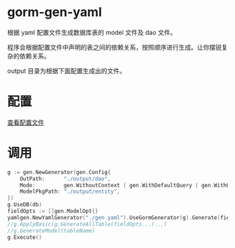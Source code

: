 # gorm-gen-yaml

根据 yaml 配置文件生成数据库表的 model 文件及 dao 文件。

程序会根据配置文件中声明的表之间的依赖关系，按照顺序进行生成。让你摆锐复杂的依赖关系。

output 目录为根据下面配置生成出的文件。

# 配置

<a href="https://github.com/we7coreteam/gorm-gen-yaml/blob/main/gen.yaml">查看配置文件</a>

# 调用

```go
g := gen.NewGenerator(gen.Config{
    OutPath:      "./output/dao",
    Mode:         gen.WithoutContext | gen.WithDefaultQuery | gen.WithQueryInterface, // generate mode
    ModelPkgPath: "./output/entity",
})
g.UseDB(db)
fieldOpts := []gen.ModelOpt{}
yamlgen.NewYamlGenerator("./gen.yaml").UseGormGenerator(g).Generate(fieldOpts...)
//g.ApplyBasic(g.GenerateAllTable(fieldOpts...)...)
//g.GenerateModel(tableName)
g.Execute()
```
